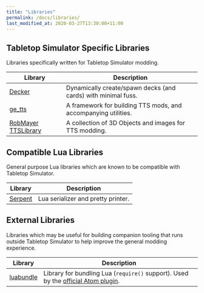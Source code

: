 ```yaml
---
title: "Libraries"
permalink: /docs/libraries/
last_modified_at: 2020-03-27T13:30:00+11:00
---
```



## Tabletop Simulator Specific Libraries

Libraries specifically written for Tabletop Simulator modding.

| Library | Description |
| --- | --- |
| [Decker](https://github.com/tjakubo2/Decker) | Dynamically create/spawn decks (and cards) with minimal fuss. |
| [ge_tts](https://gitlab.com/BenjaminDobell/ge_tts) | A framework for building TTS mods, and accompanying utilities. |
| [RobMayer TTSLibrary](https://github.com/RobMayer/TTSLibrary) | A collection of 3D Objects and images for TTS modding. |

## Compatible Lua Libraries

General purpose Lua libraries which are known to be compatible with Tabletop Simulator.

| Library | Description |
| --- | --- |
| [Serpent](https://github.com/pkulchenko/serpent) | Lua serializer and pretty printer. |

## External Libraries

Libraries which may be useful for building companion tooling that runs outside Tabletop Simulator to help improve the general modding experience.

| Library | Description |
| --- | --- |
| [luabundle](https://github.com/Benjamin-Dobell/luabundle) | Library for bundling Lua (`require()` support). Used by the [official Atom plugin](https://github.com/Berserk-Games/atom-tabletopsimulator-lua). |

